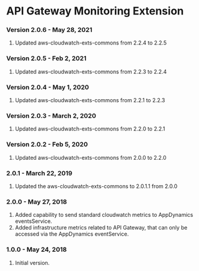 # API Gateway Monitoring Extension

### Version 2.0.6 - May 28, 2021
1. Updated aws-cloudwatch-exts-commons from 2.2.4 to 2.2.5

### Version 2.0.5 - Feb 2, 2021
1. Updated aws-cloudwatch-exts-commons from 2.2.3 to 2.2.4

### Version 2.0.4 - May 1, 2020
1. Updated aws-cloudwatch-exts-commons from 2.2.1 to 2.2.3

### Version 2.0.3 - March 2, 2020
1. Updated aws-cloudwatch-exts-commons from 2.2.0 to 2.2.1

### Version 2.0.2 - Feb 5, 2020
1. Updated aws-cloudwatch-exts-commons from 2.0.0 to 2.2.0

### 2.0.1 - March 22, 2019
1. Updated the aws-cloudwatch-exts-commons to 2.0.1.1 from 2.0.0

### 2.0.0 - May 27, 2018
1. Added capability to send standard cloudwatch metrics to AppDynamics eventsService.
2. Added infrastructure metrics related to API Gateway, that can only be accessed via the AppDynamics eventService.

### 1.0.0 - May 24, 2018
1. Initial version.